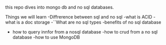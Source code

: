 this repo dives into mongo db and no sql databases.

Things we will learn
-Diffrerence between sql and no sql
-what is ACID
-what is a doc storage
-``What are no sql types
-benefits of no sql database
- how to query innfor from a nosql database
-how to crud from a no sql database
-how to use MongoDB
